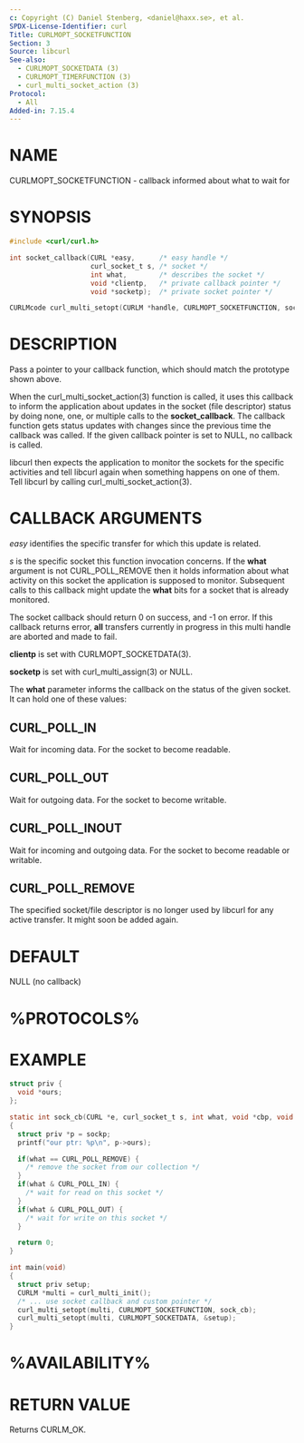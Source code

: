```yaml
---
c: Copyright (C) Daniel Stenberg, <daniel@haxx.se>, et al.
SPDX-License-Identifier: curl
Title: CURLMOPT_SOCKETFUNCTION
Section: 3
Source: libcurl
See-also:
  - CURLMOPT_SOCKETDATA (3)
  - CURLMOPT_TIMERFUNCTION (3)
  - curl_multi_socket_action (3)
Protocol:
  - All
Added-in: 7.15.4
---
```


# NAME

CURLMOPT_SOCKETFUNCTION - callback informed about what to wait for

# SYNOPSIS

~~~c
#include <curl/curl.h>

int socket_callback(CURL *easy,      /* easy handle */
                    curl_socket_t s, /* socket */
                    int what,        /* describes the socket */
                    void *clientp,   /* private callback pointer */
                    void *socketp);  /* private socket pointer */

CURLMcode curl_multi_setopt(CURLM *handle, CURLMOPT_SOCKETFUNCTION, socket_callback);
~~~

# DESCRIPTION

Pass a pointer to your callback function, which should match the prototype
shown above.

When the curl_multi_socket_action(3) function is called, it uses this
callback to inform the application about updates in the socket (file
descriptor) status by doing none, one, or multiple calls to the
**socket_callback**. The callback function gets status updates with changes
since the previous time the callback was called. If the given callback pointer
is set to NULL, no callback is called.

libcurl then expects the application to monitor the sockets for the specific
activities and tell libcurl again when something happens on one of them. Tell
libcurl by calling curl_multi_socket_action(3).

# CALLBACK ARGUMENTS

*easy* identifies the specific transfer for which this update is related.

*s* is the specific socket this function invocation concerns. If the
**what** argument is not CURL_POLL_REMOVE then it holds information about
what activity on this socket the application is supposed to
monitor. Subsequent calls to this callback might update the **what** bits
for a socket that is already monitored.

The socket callback should return 0 on success, and -1 on error. If this
callback returns error, **all** transfers currently in progress in this
multi handle are aborted and made to fail.

**clientp** is set with CURLMOPT_SOCKETDATA(3).

**socketp** is set with curl_multi_assign(3) or NULL.

The **what** parameter informs the callback on the status of the given
socket. It can hold one of these values:

## CURL_POLL_IN

Wait for incoming data. For the socket to become readable.

## CURL_POLL_OUT

Wait for outgoing data. For the socket to become writable.

## CURL_POLL_INOUT

Wait for incoming and outgoing data. For the socket to become readable or
writable.

## CURL_POLL_REMOVE

The specified socket/file descriptor is no longer used by libcurl for any
active transfer. It might soon be added again.

# DEFAULT

NULL (no callback)

# %PROTOCOLS%

# EXAMPLE

~~~c
struct priv {
  void *ours;
};

static int sock_cb(CURL *e, curl_socket_t s, int what, void *cbp, void *sockp)
{
  struct priv *p = sockp;
  printf("our ptr: %p\n", p->ours);

  if(what == CURL_POLL_REMOVE) {
    /* remove the socket from our collection */
  }
  if(what & CURL_POLL_IN) {
    /* wait for read on this socket */
  }
  if(what & CURL_POLL_OUT) {
    /* wait for write on this socket */
  }

  return 0;
}

int main(void)
{
  struct priv setup;
  CURLM *multi = curl_multi_init();
  /* ... use socket callback and custom pointer */
  curl_multi_setopt(multi, CURLMOPT_SOCKETFUNCTION, sock_cb);
  curl_multi_setopt(multi, CURLMOPT_SOCKETDATA, &setup);
}
~~~

# %AVAILABILITY%

# RETURN VALUE

Returns CURLM_OK.
